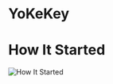 # YoKeKey

# How It Started
![How It Started](https://user-images.githubusercontent.com/16199678/147841966-9eb459b6-073e-4a6b-a116-c7347a480afc.PNG)
